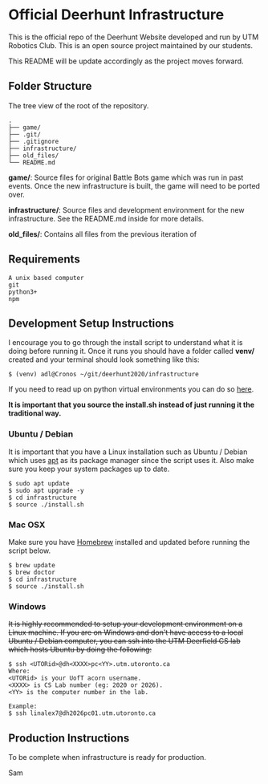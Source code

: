 
#  Official Deerhunt Infrastructure

This is the official repo of the Deerhunt Website developed and run by UTM Robotics Club. This is an open source project maintained by our students.

This README will be update accordingly as the project moves forward.

##  Folder Structure
The tree view of the root of the repository. 
```
.
├── game/
├── .git/
├── .gitignore
├── infrastructure/
├── old_files/
└── README.md
```
**game/**: Source files for original Battle Bots game which was run in past events. Once the new infrastructure is built, the game will need to be ported over. 

**infrastructure/**: Source files and development environment for the new infrastructure. See the README.md inside for more details.

**old_files/**: Contains all files from the previous iteration of 

## Requirements
```
A unix based computer
git
python3+
npm
```
 
##  Development Setup Instructions
I encourage you to go through the install script to understand what it is doing before running it. Once it runs you should have a folder called **venv/** created and your terminal should look something like this:
```
$ (venv) adl@Cronos ~/git/deerhunt2020/infrastructure
``` 
If you need to read up on python virtual environments you can do so [here](https://docs.python.org/3/tutorial/venv.html).

**It is important that you source the install.sh instead of just running it the traditional way.**

### Ubuntu / Debian
It is important that you have a Linux installation such as Ubuntu / Debian which uses [apt](https://linux.die.net/man/8/aptitude) as its package manager since the script uses it. Also make sure you keep your system packages up to date.
```
$ sudo apt update
$ sudo apt upgrade -y
$ cd infrastructure
$ source ./install.sh
```

### Mac OSX
Make sure you have [Homebrew](https://brew.sh/) installed and updated before running the script below.
```
$ brew update
$ brew doctor
$ cd infrastructure
$ source ./install.sh
```


### Windows 
~~It is highly recommended to setup your development environment on a Linux machine. If you are on Windows and don't have access to a local Ubuntu / Debian computer, you can ssh into the UTM Deerfield CS lab which hosts Ubuntu by doing the following:~~
```
$ ssh <UTORid>@dh<XXXX>pc<YY>.utm.utoronto.ca
Where:
<UTORid> is your UofT acorn username.
<XXXX> is CS Lab number (eg: 2020 or 2026).
<YY> is the computer number in the lab.

Example:
$ ssh linalex7@dh2026pc01.utm.utoronto.ca
```

##  Production Instructions
To be complete when infrastructure is ready for production.

Sam
